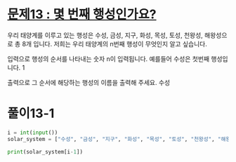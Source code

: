 # [문제13 : 몇 번째 행성인가요?](https://www.notion.so/13-04a8f44706774d42b844111911eb91ce)

우리 태양계를 이루고 있는 행성은 수성, 금성, 지구, 화성, 목성, 토성, 천왕성, 해왕성으로 총 8개 입니다. 저희는 우리 태양계의 n번째 행성이 무엇인지 알고 싶습니다.

입력으로 행성의 순서를 나타내는 숫자 n이 입력됩니다. 예를들어 수성은 첫번째 행성입니다.
    1

출력으로 그 순서에 해당하는 행성의 이름을 출력해 주세요.
    수성

# 풀이13-1

``` python
i = int(input())
solar_system = ["수성", "금성", "지구", "화성", "목성", "토성", "천왕성", "해왕성"]

print(solar_system[i-1])
```